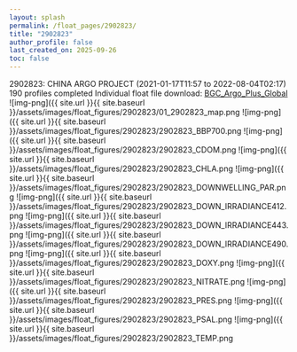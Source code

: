 ```yaml
---
layout: splash
permalink: /float_pages/2902823/
title: "2902823"
author_profile: false
last_created_on: 2025-09-26
toc: false
---
```

 
2902823: CHINA ARGO PROJECT (2021-01-17T11:57 to 2022-08-04T02:17)
190 profiles completed
Individual float file download: [BGC_Argo_Plus_Global](https://ftp.soest.hawaii.edu/bgc_argo_plus/Individual_Floats/outliers_removed/2902823_Sprof_processed.nc)
![img-png]({{ site.url }}{{ site.baseurl }}/assets/images/float_figures/2902823/01_2902823_map.png
![img-png]({{ site.url }}{{ site.baseurl }}/assets/images/float_figures/2902823/2902823_BBP700.png
![img-png]({{ site.url }}{{ site.baseurl }}/assets/images/float_figures/2902823/2902823_CDOM.png
![img-png]({{ site.url }}{{ site.baseurl }}/assets/images/float_figures/2902823/2902823_CHLA.png
![img-png]({{ site.url }}{{ site.baseurl }}/assets/images/float_figures/2902823/2902823_DOWNWELLING_PAR.png
![img-png]({{ site.url }}{{ site.baseurl }}/assets/images/float_figures/2902823/2902823_DOWN_IRRADIANCE412.png
![img-png]({{ site.url }}{{ site.baseurl }}/assets/images/float_figures/2902823/2902823_DOWN_IRRADIANCE443.png
![img-png]({{ site.url }}{{ site.baseurl }}/assets/images/float_figures/2902823/2902823_DOWN_IRRADIANCE490.png
![img-png]({{ site.url }}{{ site.baseurl }}/assets/images/float_figures/2902823/2902823_DOXY.png
![img-png]({{ site.url }}{{ site.baseurl }}/assets/images/float_figures/2902823/2902823_NITRATE.png
![img-png]({{ site.url }}{{ site.baseurl }}/assets/images/float_figures/2902823/2902823_PRES.png
![img-png]({{ site.url }}{{ site.baseurl }}/assets/images/float_figures/2902823/2902823_PSAL.png
![img-png]({{ site.url }}{{ site.baseurl }}/assets/images/float_figures/2902823/2902823_TEMP.png
